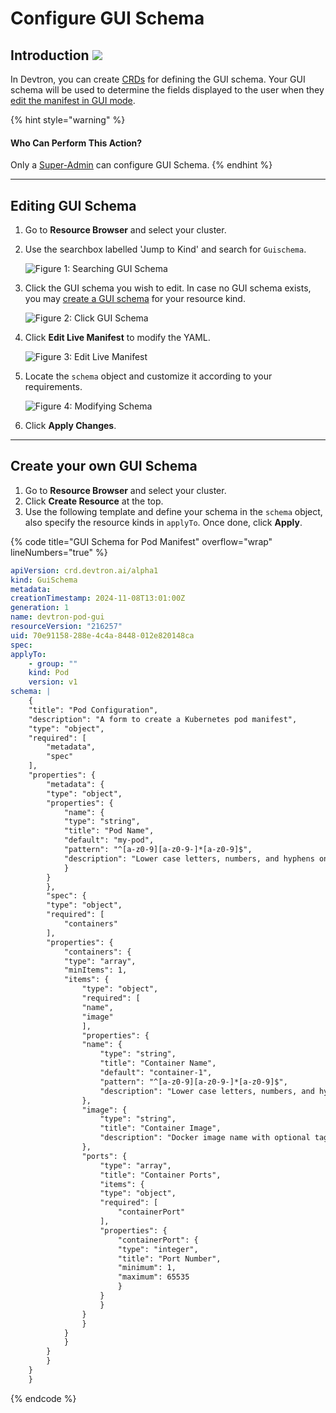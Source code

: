# Configure GUI Schema

## Introduction [![](https://devtron-public-asset.s3.us-east-2.amazonaws.com/images/elements/EnterpriseTag.svg)](https://devtron.ai/pricing)

In Devtron, you can create [CRDs](../../reference/glossary.md#crd) for defining the GUI schema. Your GUI schema will be used to determine the fields displayed to the user when they [edit the manifest in GUI mode](../resource-browser/manage-resources.md#edit-using-gui).

{% hint style="warning" %}
#### Who Can Perform This Action?

Only a [Super-Admin](../global-configurations/authorization/user-access.md#grant-super-admin-permission) can configure GUI Schema.
{% endhint %}

***

## Editing GUI Schema

1. Go to **Resource Browser** and select your cluster.
2.  Use the searchbox labelled 'Jump to Kind' and search for `Guischema`.

    ![Figure 1: Searching GUI Schema](https://devtron-public-asset.s3.us-east-2.amazonaws.com/images/kubernetes-resource-browser/search-gui-schema.gif)
3.  Click the GUI schema you wish to edit. In case no GUI schema exists, you may [create a GUI schema](edit-gui-schema.md#create-your-own-gui-schema) for your resource kind.

    ![Figure 2: Click GUI Schema](https://devtron-public-asset.s3.us-east-2.amazonaws.com/images/kubernetes-resource-browser/click-schema.gif)
4.  Click **Edit Live Manifest** to modify the YAML.

    ![Figure 3: Edit Live Manifest](https://devtron-public-asset.s3.us-east-2.amazonaws.com/images/kubernetes-resource-browser/edit-live-manifest.gif)
5.  Locate the `schema` object and customize it according to your requirements.

    ![Figure 4: Modifying Schema](https://devtron-public-asset.s3.us-east-2.amazonaws.com/images/kubernetes-resource-browser/locate-schema.gif)
6. Click **Apply Changes**.

***

## Create your own GUI Schema

1. Go to **Resource Browser** and select your cluster.
2. Click **Create Resource** at the top.
3. Use the following template and define your schema in the `schema` object, also specify the resource kinds in `applyTo`. Once done, click **Apply**.

{% code title="GUI Schema for Pod Manifest" overflow="wrap" lineNumbers="true" %}
```yml
apiVersion: crd.devtron.ai/alpha1
kind: GuiSchema
metadata:
creationTimestamp: 2024-11-08T13:01:00Z
generation: 1
name: devtron-pod-gui
resourceVersion: "216257"
uid: 70e91158-288e-4c4a-8448-012e820148ca
spec:
applyTo:
    - group: ""
    kind: Pod
    version: v1
schema: |
    {
    "title": "Pod Configuration",
    "description": "A form to create a Kubernetes pod manifest",
    "type": "object",
    "required": [
        "metadata",
        "spec"
    ],
    "properties": {
        "metadata": {
        "type": "object",
        "properties": {
            "name": {
            "type": "string",
            "title": "Pod Name",
            "default": "my-pod",
            "pattern": "^[a-z0-9][a-z0-9-]*[a-z0-9]$",
            "description": "Lower case letters, numbers, and hyphens only"
            }
        }
        },
        "spec": {
        "type": "object",
        "required": [
            "containers"
        ],
        "properties": {
            "containers": {
            "type": "array",
            "minItems": 1,
            "items": {
                "type": "object",
                "required": [
                "name",
                "image"
                ],
                "properties": {
                "name": {
                    "type": "string",
                    "title": "Container Name",
                    "default": "container-1",
                    "pattern": "^[a-z0-9][a-z0-9-]*[a-z0-9]$",
                    "description": "Lower case letters, numbers, and hyphens only"
                },
                "image": {
                    "type": "string",
                    "title": "Container Image",
                    "description": "Docker image name with optional tag (e.g., nginx:1.14.2)"
                },
                "ports": {
                    "type": "array",
                    "title": "Container Ports",
                    "items": {
                    "type": "object",
                    "required": [
                        "containerPort"
                    ],
                    "properties": {
                        "containerPort": {
                        "type": "integer",
                        "title": "Port Number",
                        "minimum": 1,
                        "maximum": 65535
                        }
                    }
                    }
                }
                }
            }
            }
        }
        }
    }
    }
```
{% endcode %}
